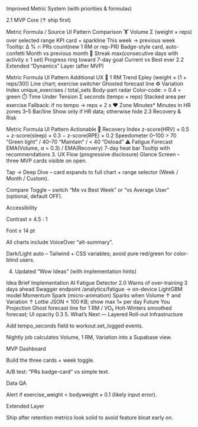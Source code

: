  Improved Metric System (with priorities & formulas)

2.1 MVP Core (↑ ship first)

Metric	Formula / Source	UI Pattern	Comparison
🏋️ Volume	Σ (weight × reps) over selected range	KPI card + sparkline	This week → previous week<br/>Tooltip: Δ %
🔥 PRs	count(new 1 RM or rep-PR)	Badge-style card, auto-confetti	Month vs previous month
📆 Streak	max(consecutive days with activity ≥ 1 set)	Progress ring toward 7-day goal	Current vs Best ever
2.2 Extended “Dynamics” Layer (after MVP)

Metric	Formula	UI Pattern	Additional UX
🦾 1 RM Trend	Epley (weight × (1 + reps/30))	Line chart; exercise switcher	Ghosted forecast line
♻️ Variation Index	unique_exercises / total_sets	Body-part radar	Color-code: > 0.4 = green
⏱️ Time Under Tension	Σ seconds (tempo × reps)	Stacked area per exercise	Fallback: if no tempo → reps × 2 s
❤️ Zone Minutes*	Minutes in HR zones 3–5	Bar/line	Show only if HR data; otherwise hide
2.3 Recovery & Risk

Metric	Formula	UI Pattern	Actionable
🌙 Recovery Index	z-score(HRV) × 0.5 + z-score(sleep) × 0.3 − z-score(RPE) × 0.2	Speedometer 0–100	> 70 “Green light” / 40–70 “Maintain” / < 40 “Deload”
⚠️ Fatigue Forecast	EMA(Volume, α = 0.3) / EMA(Recovery)	7-day heat bar	Tooltip with recommendations
3. UX Flow (progressive disclosure)
Glance Screen – three MVP cards visible on open.

Tap → Deep Dive – card expands to full chart + range selector (Week / Month / Custom).

Compare Toggle – switch “Me vs Best Week” or “vs Average User” (optional, default OFF).

Accessibility

Contrast ≥ 4.5 : 1

Font ≥ 14 pt

All charts include VoiceOver “alt-summary”.

Dark/Light auto – Tailwind + CSS variables; avoid pure red/green for color-blind users.

4. Updated “Wow Ideas” (with implementation hints)

Idea	Brief	Implementation
AI Fatigue Detector 2.0	Warns of over-training 3 days ahead	Swagger endpoint /analytics/fatigue → on-device LightGBM model
Momentum Spark (micro-animation)	Sparks when Volume ↑ and Variation ↑	Lottie JSON < 100 KB; show max 1× per day
Future You Projection	Ghost forecast line for 1 RM / VO₂	Holt-Winters smoothed forecast; UI opacity 0.3
5. What’s Next — Layered Roll-out
Infrastructure

Add tempo_seconds field to workout.set_logged events.

Nightly job calculates Volume, 1 RM, Variation into a Supabase view.

MVP Dashboard

Build the three cards + week toggle.

A/B test: “PRs badge-card” vs simple text.

Data QA

Alert if exercise_weight < bodyweight × 0.1 (likely input error).

Extended Layer

Ship after retention metrics look solid to avoid feature bloat early on.